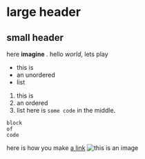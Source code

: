 # large header 
## small header 
here **imagine** .
hello *world*,
lets play 
- this is
- an unordered
- list 
1. this is 
2. an ordered 
3. list
here is `some code` in the middle.

```
block 
of 
code 
```
here is how you make [a link](https://github.com/mghann)
![this is an image](sdfdhgfjgf.jpg)
  
